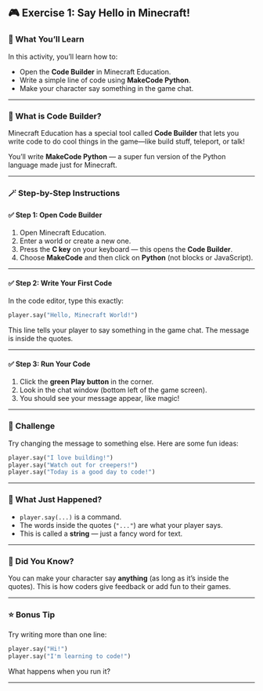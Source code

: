 ## 🎮 Exercise 1: Say Hello in Minecraft!

### 👋 What You’ll Learn

In this activity, you’ll learn how to:

* Open the **Code Builder** in Minecraft Education.
* Write a simple line of code using **MakeCode Python**.
* Make your character say something in the game chat.

---

### 🧠 What is Code Builder?

Minecraft Education has a special tool called **Code Builder** that lets you write code to do cool things in the game—like build stuff, teleport, or talk!

You’ll write **MakeCode Python** — a super fun version of the Python language made just for Minecraft.

---

### 🪄 Step-by-Step Instructions

#### ✅ Step 1: Open Code Builder

1. Open Minecraft Education.
2. Enter a world or create a new one.
3. Press the **C key** on your keyboard — this opens the **Code Builder**.
4. Choose **MakeCode** and then click on **Python** (not blocks or JavaScript).

---

#### ✅ Step 2: Write Your First Code

In the code editor, type this exactly:

```python
player.say("Hello, Minecraft World!")
```

This line tells your player to say something in the game chat. The message is inside the quotes.

---

#### ✅ Step 3: Run Your Code

1. Click the **green Play button** in the corner.
2. Look in the chat window (bottom left of the game screen).
3. You should see your message appear, like magic!

---

### 🧩 Challenge

Try changing the message to something else. Here are some fun ideas:

```python
player.say("I love building!")
player.say("Watch out for creepers!")
player.say("Today is a good day to code!")
```

---

### 📝 What Just Happened?

* `player.say(...)` is a command.
* The words inside the quotes (`"..."`) are what your player says.
* This is called a **string** — just a fancy word for text.

---

### 🧠 Did You Know?

You can make your character say **anything** (as long as it’s inside the quotes). This is how coders give feedback or add fun to their games.

---

### ⭐ Bonus Tip

Try writing more than one line:

```python
player.say("Hi!")
player.say("I'm learning to code!")
```

What happens when you run it?

---

